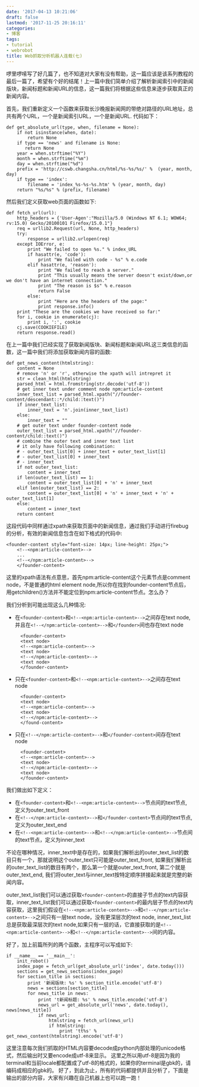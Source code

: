 ```yaml
---
date: '2017-04-13 10:21:06'
draft: false
lastmod: '2017-11-25 20:16:11'
categories:
- 博客
tags:
- tutorial
- webrobot
title: Web抓取分析机器人连载(七)
---
```


啰里啰嗦写了好几篇了，也不知道对大家有没有帮助，这一篇应该是该系列教程的最后一篇了，希望有个好的结尾！上一篇中我们简单介绍了解析新闻索引中的新闻版块，新闻标题和新闻URL的信息，这一篇我们将根据这些信息来逐步获取真正的新闻内容。

首先，我们重新定义一个函数来获取长沙晚报新闻网的带绝对路径的URL地址，总共有两个URL，一个是新闻索引URL，一个是新闻URL. 代码如下：

	def get_absolute_url(type, when, filename = None):
	    if not isinstance(when, date):
	        return None
	    if type == 'news' and filename is None:
	       return None
	    year = when.strftime("%Y")
	    month = when.strftime("%m")
	    day = when.strftime("%d")
	    prefix = 'http://cswb.changsha.cn/html/%s-%s/%s/' %  (year, month, day)
	    if type == 'index':
	        filename = 'index_%s-%s-%s.htm' % (year, month, day)
	    return "%s/%s" % (prefix, filename)


然后我们定义获取web页面的函数如下:

	def fetch_url(url):
	    http_headers = {'User-Agen':"Mozilla/5.0 (Windows NT 6.1; WOW64; rv:15.0) Gecko/20100101 Firefox/15.0.1"}
	    req = urllib2.Request(url, None, http_headers)
	    try:
	        response = urllib2.urlopen(req)
	    except IOError, e:
	        print "We failed to open %s." % index_URL
	        if hasattr(e, 'code'):
	            print "We failed with code - %s" % e.code
	        elif hasattr(e, 'reason'):
	            print "We failed to reach a server."
	            print "This usually means the server doesn't exist/down,or we don't have an internet connection."
	            print "The reason is $s" % e.reason
	            return False
	        else:
	            print "Here are the headers of the page:"
	            print response.info()
	    print "These are the cookies we have received so far:"
	    for i, cookie in enumerate(cj):
	        print i, ':', cookie
	    cj.save(COOKIEFILE)
	    return response.read()


在上一篇中我们已经实现了获取新闻版块、新闻标题和新闻URL这三类信息的函数，这一篇中我们将添加获取新闻内容的函数:

	def get_news_content(htmlstring):
	    content = None
	    # remove 'n' or 'r', otherwise the xpath will intrepret it
	    str = clean_html(htmlstring)
	    parsed_html = html.fromstring(str.decode('utf-8'))
	    # get inner text under comment node npm:article-content
	    inner_text_list = parsed_html.xpath("//founder-content/descendant::*/child::text()")
	    if inner_text_list:
	        inner_text = 'n'.join(inner_text_list)
	    else:
	        inner_text = ""
	    # get outer text under founder-content node
	    outer_text_list = parsed_html.xpath("//founder-content/child::text()")
	    # combine the outer text and inner text list
	    # it only have following combination:
	    # - outer_text_list[0] + inner_text + outer_text_list[1]
	    # - outer_text_list[0] + inner_text
	    # - inner_text
	    if not outer_text_list:
	        content = inner_text
	    if len(outer_text_list) == 1:
	        content = outer_text_list[0] + 'n' + inner_text
	    elif len(outer_text_list) == 2:
	        content = outer_text_list[0] + 'n' + inner_text + 'n' + outer_text_list[1]
	    else:
	        content = inner_text
	    return content

这段代码中同样通过xpath来获取页面中的新闻信息，通过我们手动进行firebug的分析，有效的新闻信息包含在如下格式的代码中:

	<founder-content style="font-size: 14px; line-height: 25px;">
	    <!--<npm:article-content>-->
	    ...
	    <!--</npm:article-content>-->
	    </founder-content>


这里的xpath语法有点意思，首先npm:article-content这个元素节点是comment node，不是普通的html element node,所以你在找到founder-content节点后，用getchildren()方法并不能定位到npm:article-content节点。怎么办？

我们分析到可能出现这么几种情况:

- 在```<founder-content>```和```<!--<npm:article-content>-->```之间存在text node, 并且在```<!--</npm:article-content>-->```和```</founder>```间也存在text node</li>


	    <founder-content> 
	    <text node> 
	    <!--<npm:article-content>--> 
	    <text node> 
	    <!--</npm:article-content>--> 
	    <text node> 
	    </founder-content>

- 只在```<founder-content>```和```<!--<npm:article-content>-->```之间存在text node

	    <founder-content> 
	    <text node> 
	    <!--<npm:article-content>--> 
	    <text node> 
	    <!--</npm:article-content>--> 
	    </found-content>


- 只在```<!--</npm:article-content>-->```和```</founder-content>```间存在text node


	    <founder-content>
	    <!--<npm:article-content>--> 
	    <text node> 
	    <!--</npm:article-content>--> 
	    <text node> 
	    </founder-content> 


我们做出如下定义：

- 在```<founder-content>```和```<!--<npm:article-content>-->```节点间的text节点, 定义为outer_text_front 
- 在```<!--</npm:article-content>-->```和```</founder-content>```节点间的text节点, 定义为outer_text_end 
- 在```<!--<npm:article-content>-->```和```<!--</npm:article-content>-->```节点间的text节点，定义为inner_text

不论在哪种情况，inner_text中是存在的，如果我们解析出的outer_text_list的数目只有一个，那就说明这个outer_text只可能是outer_text_front, 如果我们解析出的outer_text_list的数目有两个，那么第一个就是outer_text_front, 第二个就是outer_text_end, 我们将outer_text与inner_text按特定顺序拼接起来就是完整的新闻内容。

outer_text_list我们可以通过获取```<founder-content>```的直接子节点的text内容获取，inner_text_list我们可以通过获取```<founder-content>```的最内层子节点的text内容获取，这里我们假设在```<!--<npm:article-content>-->```和```<!--</npm:article-content>-->```之间只有一层text node，没有更深层次的text node, inner_text_list总是获取最深层次的text node,如果只有一层的话，它直接获取的是```<!--<npm:article-content>-->```和```<!--</npm:article-content>-->```间的内容。

好了，加上前篇所列的两个函数，主程序可以写成如下:

	if __name__ == '__main__':
	    init_robot()
	    index_page = fetch_url(get_absolute_url('index', date.today()))
	    sections = get_news_sections(index_page)
	    for section_title in sections:
	        print '新闻版块: %s' % section_title.encode('utf-8')
	        news = sections[section_title]
	        for news_title in news:
	            print 't新闻标题: %s' % news_title.encode('utf-8')
	            news_url = get_absolute_url('news', date.today(), news[news_title])
	            if news_url:
	                htmlstring = fetch_url(news_url)
	                if htmlstring:
	                    print 'tt%s' % get_news_content(htmlstring).encode('utf-8')


这里注意每次我们抓取的HTML内容要decode成python内部处理的unicode格式，然后输出时又要encode成utf-8来显示。 这里之所以用utf-8是因为我的terminal和当前locale都配置成了utf-8的格式的，如果你的terminal是gbk的，请编码成相应的gbk的。 好了，到此为止，所有的代码都提供并且分析了，下面是输出的部分内容，大家有兴趣在自己机器上也可以跑一跑！